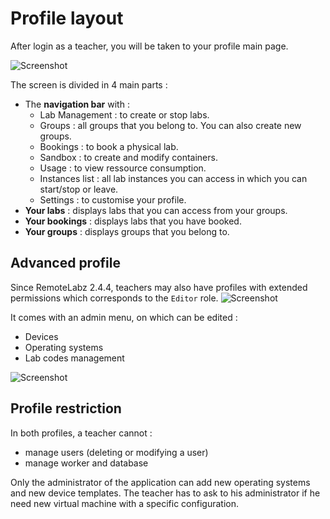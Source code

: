 # Profile layout

After login as a teacher, you will be taken to your profile main page.

![Screenshot](/images/Teacher/Teacher_overview.png)

The screen is divided in 4 main parts :

* The **navigation bar** with :
    * Lab Management : to create or stop labs.
    * Groups : all groups that you belong to. You can also create new groups.
    * Bookings : to book a physical lab.
    * Sandbox : to create and modify containers.
    * Usage : to view ressource consumption.
    * Instances list : all lab instances you can access in which you can start/stop or leave.
    * Settings : to customise your profile.
* **Your labs** : displays labs that you can access from your groups.
* **Your bookings** : displays labs that you have booked.
* **Your groups** : displays groups that you belong to.

## Advanced profile

Since RemoteLabz 2.4.4, teachers may also have profiles with extended permissions which corresponds to the `Editor` role.
![Screenshot](/images/Teacher/Teacher_edit_Front.png)

It comes with an admin menu, on which can be edited :

* Devices
* Operating systems
* Lab codes management

![Screenshot](/images/Teacher/Teacher_edit_templates.png)


## Profile restriction
In both profiles, a teacher cannot :

* manage users (deleting or modifying a user)
* manage worker and database 

Only the administrator of the application can add new operating systems and new device templates. The teacher has to ask to his administrator if he need new virtual machine with a specific configuration.


